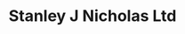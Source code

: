---
title: "Stanley J Nicholas Ltd"
url: /pengam/stanley-j-nicholas-ltd-new-road/
shop: Bestattungen
---
